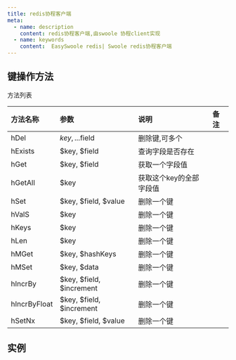 ```yaml
---
title: redis协程客户端
meta:
  - name: description
    content: redis协程客户端,由swoole 协程client实现
  - name: keywords
    content:  EasySwoole redis| Swoole redis协程客户端
---
```

## 键操作方法
方法列表

| 方法名称     | 参数                     | 说明                  | 备注 |
|:-------------|:-------------------------|:---------------------|:----|
| hDel         | $key, ...$field          | 删除键,可多个          |     |
| hExists      | $key, $field             | 查询字段是否存在       |     |
| hGet         | $key, $field             | 获取一个字段值         |     |
| hGetAll      | $key                     | 获取这个key的全部字段值 |     |
| hSet         | $key, $field, $value     | 删除一个键            |     |
| hValS        | $key                     | 删除一个键            |     |
| hKeys        | $key                     | 删除一个键            |     |
| hLen         | $key                     | 删除一个键            |     |
| hMGet        | $key, $hashKeys          | 删除一个键            |     |
| hMSet        | $key, $data              | 删除一个键            |     |
| hIncrBy      | $key, $field, $increment | 删除一个键            |     |
| hIncrByFloat | $key, $field, $increment | 删除一个键            |     |
| hSetNx       | $key, $field, $value     | 删除一个键            |     |


## 实例
```php


```